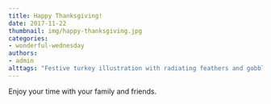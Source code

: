 ```yaml
---
title: Happy Thanksgiving!
date: 2017-11-22
thumbnail: img/happy-thanksgiving.jpg
categories:
- wonderful-wednesday
authors:
- admin
alttags: "Festive turkey illustration with radiating feathers and gobble gobble text, celebrating time spent with loved ones"
---
```

Enjoy your time with your family and friends.
